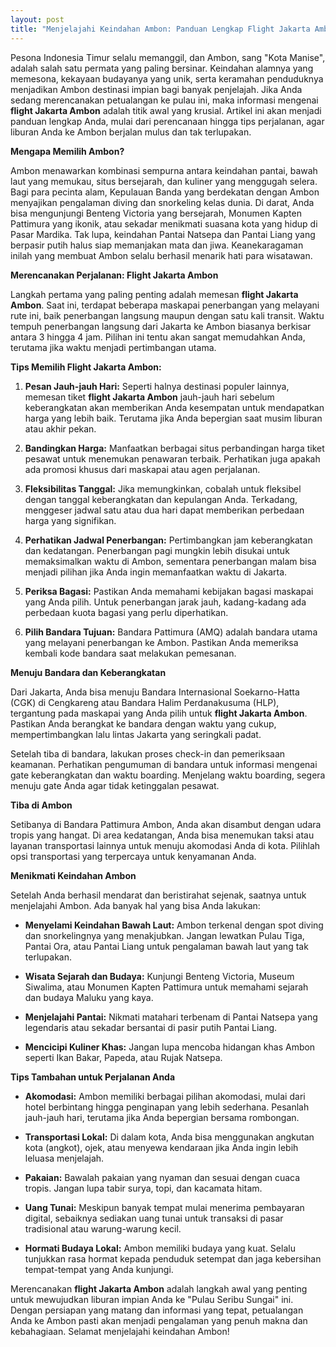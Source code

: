 ```yaml
---
layout: post
title: "Menjelajahi Keindahan Ambon: Panduan Lengkap Flight Jakarta Ambon"
---
```


Pesona Indonesia Timur selalu memanggil, dan Ambon, sang "Kota Manise", adalah salah satu permata yang paling bersinar. Keindahan alamnya yang memesona, kekayaan budayanya yang unik, serta keramahan penduduknya menjadikan Ambon destinasi impian bagi banyak penjelajah. Jika Anda sedang merencanakan petualangan ke pulau ini, maka informasi mengenai **flight Jakarta Ambon** adalah titik awal yang krusial. Artikel ini akan menjadi panduan lengkap Anda, mulai dari perencanaan hingga tips perjalanan, agar liburan Anda ke Ambon berjalan mulus dan tak terlupakan.

**Mengapa Memilih Ambon?**

Ambon menawarkan kombinasi sempurna antara keindahan pantai, bawah laut yang memukau, situs bersejarah, dan kuliner yang menggugah selera. Bagi para pecinta alam, Kepulauan Banda yang berdekatan dengan Ambon menyajikan pengalaman diving dan snorkeling kelas dunia. Di darat, Anda bisa mengunjungi Benteng Victoria yang bersejarah, Monumen Kapten Pattimura yang ikonik, atau sekadar menikmati suasana kota yang hidup di Pasar Mardika. Tak lupa, keindahan Pantai Natsepa dan Pantai Liang yang berpasir putih halus siap memanjakan mata dan jiwa. Keanekaragaman inilah yang membuat Ambon selalu berhasil menarik hati para wisatawan.

**Merencanakan Perjalanan: Flight Jakarta Ambon**

Langkah pertama yang paling penting adalah memesan **flight Jakarta Ambon**. Saat ini, terdapat beberapa maskapai penerbangan yang melayani rute ini, baik penerbangan langsung maupun dengan satu kali transit. Waktu tempuh penerbangan langsung dari Jakarta ke Ambon biasanya berkisar antara 3 hingga 4 jam. Pilihan ini tentu akan sangat memudahkan Anda, terutama jika waktu menjadi pertimbangan utama.

**Tips Memilih Flight Jakarta Ambon:**

1.  **Pesan Jauh-jauh Hari:** Seperti halnya destinasi populer lainnya, memesan tiket **flight Jakarta Ambon** jauh-jauh hari sebelum keberangkatan akan memberikan Anda kesempatan untuk mendapatkan harga yang lebih baik. Terutama jika Anda bepergian saat musim liburan atau akhir pekan.

2.  **Bandingkan Harga:** Manfaatkan berbagai situs perbandingan harga tiket pesawat untuk menemukan penawaran terbaik. Perhatikan juga apakah ada promosi khusus dari maskapai atau agen perjalanan.

3.  **Fleksibilitas Tanggal:** Jika memungkinkan, cobalah untuk fleksibel dengan tanggal keberangkatan dan kepulangan Anda. Terkadang, menggeser jadwal satu atau dua hari dapat memberikan perbedaan harga yang signifikan.

4.  **Perhatikan Jadwal Penerbangan:** Pertimbangkan jam keberangkatan dan kedatangan. Penerbangan pagi mungkin lebih disukai untuk memaksimalkan waktu di Ambon, sementara penerbangan malam bisa menjadi pilihan jika Anda ingin memanfaatkan waktu di Jakarta.

5.  **Periksa Bagasi:** Pastikan Anda memahami kebijakan bagasi maskapai yang Anda pilih. Untuk penerbangan jarak jauh, kadang-kadang ada perbedaan kuota bagasi yang perlu diperhatikan.

6.  **Pilih Bandara Tujuan:** Bandara Pattimura (AMQ) adalah bandara utama yang melayani penerbangan ke Ambon. Pastikan Anda memeriksa kembali kode bandara saat melakukan pemesanan.

**Menuju Bandara dan Keberangkatan**

Dari Jakarta, Anda bisa menuju Bandara Internasional Soekarno-Hatta (CGK) di Cengkareng atau Bandara Halim Perdanakusuma (HLP), tergantung pada maskapai yang Anda pilih untuk **flight Jakarta Ambon**. Pastikan Anda berangkat ke bandara dengan waktu yang cukup, mempertimbangkan lalu lintas Jakarta yang seringkali padat.

Setelah tiba di bandara, lakukan proses check-in dan pemeriksaan keamanan. Perhatikan pengumuman di bandara untuk informasi mengenai gate keberangkatan dan waktu boarding. Menjelang waktu boarding, segera menuju gate Anda agar tidak ketinggalan pesawat.

**Tiba di Ambon**

Setibanya di Bandara Pattimura Ambon, Anda akan disambut dengan udara tropis yang hangat. Di area kedatangan, Anda bisa menemukan taksi atau layanan transportasi lainnya untuk menuju akomodasi Anda di kota. Pilihlah opsi transportasi yang terpercaya untuk kenyamanan Anda.

**Menikmati Keindahan Ambon**

Setelah Anda berhasil mendarat dan beristirahat sejenak, saatnya untuk menjelajahi Ambon. Ada banyak hal yang bisa Anda lakukan:

*   **Menyelami Keindahan Bawah Laut:** Ambon terkenal dengan spot diving dan snorkelingnya yang menakjubkan. Jangan lewatkan Pulau Tiga, Pantai Ora, atau Pantai Liang untuk pengalaman bawah laut yang tak terlupakan.

*   **Wisata Sejarah dan Budaya:** Kunjungi Benteng Victoria, Museum Siwalima, atau Monumen Kapten Pattimura untuk memahami sejarah dan budaya Maluku yang kaya.

*   **Menjelajahi Pantai:** Nikmati matahari terbenam di Pantai Natsepa yang legendaris atau sekadar bersantai di pasir putih Pantai Liang.

*   **Mencicipi Kuliner Khas:** Jangan lupa mencoba hidangan khas Ambon seperti Ikan Bakar, Papeda, atau Rujak Natsepa.

**Tips Tambahan untuk Perjalanan Anda**

*   **Akomodasi:** Ambon memiliki berbagai pilihan akomodasi, mulai dari hotel berbintang hingga penginapan yang lebih sederhana. Pesanlah jauh-jauh hari, terutama jika Anda bepergian bersama rombongan.

*   **Transportasi Lokal:** Di dalam kota, Anda bisa menggunakan angkutan kota (angkot), ojek, atau menyewa kendaraan jika Anda ingin lebih leluasa menjelajah.

*   **Pakaian:** Bawalah pakaian yang nyaman dan sesuai dengan cuaca tropis. Jangan lupa tabir surya, topi, dan kacamata hitam.

*   **Uang Tunai:** Meskipun banyak tempat mulai menerima pembayaran digital, sebaiknya sediakan uang tunai untuk transaksi di pasar tradisional atau warung-warung kecil.

*   **Hormati Budaya Lokal:** Ambon memiliki budaya yang kuat. Selalu tunjukkan rasa hormat kepada penduduk setempat dan jaga kebersihan tempat-tempat yang Anda kunjungi.

Merencanakan **flight Jakarta Ambon** adalah langkah awal yang penting untuk mewujudkan liburan impian Anda ke "Pulau Seribu Sungai" ini. Dengan persiapan yang matang dan informasi yang tepat, petualangan Anda ke Ambon pasti akan menjadi pengalaman yang penuh makna dan kebahagiaan. Selamat menjelajahi keindahan Ambon!
